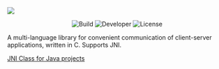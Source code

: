 <img src=https://i.postimg.cc/Bbx1vHXB/libsmsg-03-11-2024.png>
<p align="center">
   <img src="https://img.shields.io/badge/Integrated_to-Kilian-purple" alt="Build">
   <img src="https://img.shields.io/badge/Supports-JNI-blue" alt="Developer">
   <img src="https://img.shields.io/badge/License-MIT-magenta" alt="License">
</p>

A multi-language library for convenient communication of client-server applications, written in C. Supports JNI.

[JNI Class for Java projects](https://github.com/Doki-Doki-IT-Club/SuperMessage.java)
